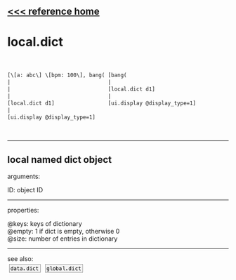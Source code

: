 [<<< reference home](ceammc_lib.md)
---

# local.dict

```


[\[a: abc\] \[bpm: 100\], bang( [bang(
|                               |
|                               [local.dict d1]
|                               |
[local.dict d1]                 [ui.display @display_type=1]
|
[ui.display @display_type=1]

            
```
---
local named dict object
---
arguments:

ID: object ID<br>

---
properties:

@keys: keys of dictionary<br>
@empty: 1 if dict is
            empty, otherwise 0<br>
@size: number of
            entries in dictionary<br>

---
see also:<br>
[![data.dict](img/object_data.dict.png)](data.dict.md)
[![global.dict](img/object_global.dict.png)](global.dict.md)
